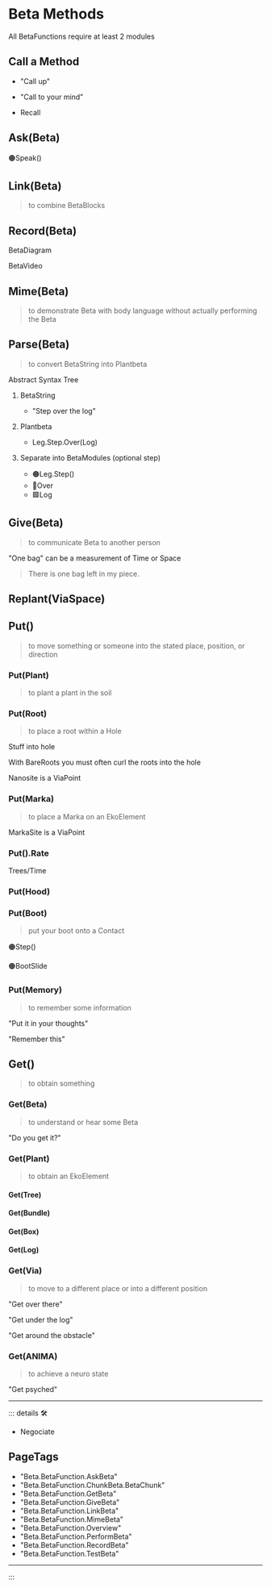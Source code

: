 # <beta>Beta Methods</beta>

All BetaFunctions require at least 2 modules

## Call a Method

- "Call up"

- "Call to your mind"

- Recall

## <beta>Ask(Beta)</beta>

🟠<motor>Speak()</motor>

## <beta>Link(Beta)</beta>

> to combine BetaBlocks

## <beta>Record(Beta)</beta>

BetaDiagram

BetaVideo

## <beta>Mime(Beta)</beta>

> to demonstrate Beta with body language without actually performing the Beta

## <beta>Parse(Beta)</beta>

> to convert BetaString into Plantbeta

Abstract Syntax Tree

1. <beta>BetaString</beta>
    - "Step over the log"

2. <beta>Plantbeta</beta>
    - Leg.Step.Over(Log)

3. Separate into <beta>BetaModules</beta> (optional step)
    - 🟠<motor>Leg.Step()</motor>
    - 🔻<via>Over</via>
    - 🟩<ekos>Log</ekos>

## <beta>Give(Beta)</beta>

> to communicate Beta to another person

"One bag" can be a measurement of Time or Space

> There is one bag left in my piece.

## <beta>Replant(<via>ViaSpace</via>)</beta>

## <beta>Put()</beta>

> to move something or someone into the stated place, position, or direction

### <beta>Put(<ekos>Plant</ekos>)</beta>

> to plant a plant in the soil

### <beta>Put(<ekos>Root</ekos>)</beta>

> to place a root within a Hole

Stuff into hole

With BareRoots you must often curl the roots into the hole

<ekos>Nanosite</ekos> is a ViaPoint

### <beta>Put(<via>Marka</via>)</beta>

> to place a Marka on an EkoElement

<via>MarkaSite</via> is a ViaPoint

### Put().Rate

Trees/Time

### <beta>Put(<motor>Hood</motor>)</beta>

### <beta>Put(<motor>Boot</motor>)</beta>

> put your boot onto a Contact

🟠<motor>Step()</motor>

🟠<motor>BootSlide</motor>

### <beta>Put(<anima>Memory</anima>)</beta>

> to remember some information

"Put it in your thoughts"

"Remember this"

## <beta>Get()</beta>

> to obtain something

### <beta>Get(Beta)</beta>

> to understand or hear some Beta

"Do you get it?"

### <beta>Get(<ekos>Plant</ekos>)</beta>

> to obtain an EkoElement

#### <beta>Get(<ekos>Tree</ekos>)</beta>

#### <beta>Get(<ekos>Bundle</ekos>)</beta>

#### <beta>Get(<ekos>Box</ekos>)</beta>

#### <beta>Get(<ekos>Log</ekos>)</beta>

### <beta>Get(<via>Via</via>)</beta>

> to move to a different place or into a different position

"Get over there"

"Get under the log"

"Get around the obstacle"

### <beta>Get(<anima>ANIMA</anima>)</beta>

> to achieve a neuro state

"Get psyched"

---

<!-- =================================================== -->
<!-- =================================================== -->
<!-- =================================================== -->
<!-- =================================================== -->
<!-- =================================================== -->
::: details 🛠

- Negociate

<h2>PageTags</h2>

- "Beta.BetaFunction.AskBeta"
- "Beta.BetaFunction.ChunkBeta.BetaChunk"
- "Beta.BetaFunction.GetBeta"
- "Beta.BetaFunction.GiveBeta"
- "Beta.BetaFunction.LinkBeta"
- "Beta.BetaFunction.MimeBeta"
- "Beta.BetaFunction.Overview"
- "Beta.BetaFunction.PerformBeta"
- "Beta.BetaFunction.RecordBeta"
- "Beta.BetaFunction.TestBeta"

---

:::
